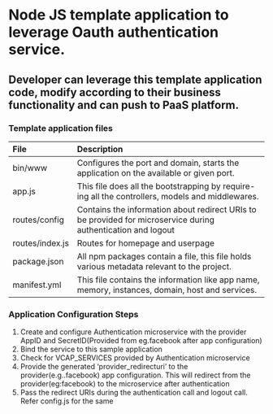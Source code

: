 # Node JS template application to leverage Oauth authentication service.

## Developer can leverage this template application code, modify according to their business functionality and can push to PaaS platform.

### Template application files

File | Description
:-- | :-- 
bin/www | Configures the port and domain, starts the application on the available or given port.
app.js | This file does all the bootstrapping by require-ing all the controllers, models and middlewares.
routes/config | Contains the information about redirect URIs to be provided for microservice during authentication and logout
routes/index.js | Routes for homepage and userpage
package.json | All npm packages contain a file, this file holds various metadata relevant to the project.
manifest.yml | This file contains the information like app name, memory, instances, domain, host and services.


### Application Configuration Steps

1. Create and configure Authentication microservice with the provider AppID and SecretID(Provided from eg.facebook after app configuration)
2. Bind the service to this sample application
3. Check for VCAP_SERVICES provided by Authentication microservice
4. Provide the generated ‘provider_redirecturi’ to the provider(e.g..facebook) app configuration. This will redirect from the provider(eg:facebook) to the microservice after authentication
5. Pass the redirect URIs during the authentication call and logout call. Refer config.js for the same
